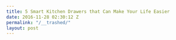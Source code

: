 ```yaml
---
title: 5 Smart Kitchen Drawers that Can Make Your Life Easier
date: 2016-11-28 02:30:12 Z
permalink: "/__trashed/"
layout: post
---
```


<h3></h3>
